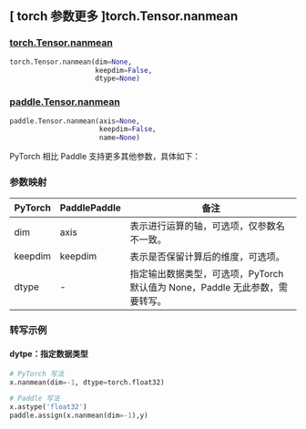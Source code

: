 ## [ torch 参数更多 ]torch.Tensor.nanmean

### [torch.Tensor.nanmean](https://pytorch.org/docs/stable/generated/torch.Tensor.nanmean.html?highlight=nanmean#torch.Tensor.nanmean)

```python
torch.Tensor.nanmean(dim=None,
                     keepdim=False,
                     dtype=None)
```

### [paddle.Tensor.nanmean](暂无对应文档)

```python
paddle.Tensor.nanmean(axis=None,
                      keepdim=False,
                      name=None)
```

PyTorch 相比 Paddle 支持更多其他参数，具体如下：

### 参数映射

| PyTorch       | PaddlePaddle | 备注                                                   |
| ------------- | ------------ | ------------------------------------------------------ |
| dim        | axis      | 表示进行运算的轴，可选项，仅参数名不一致。                |
| keepdim   | keepdim   | 表示是否保留计算后的维度，可选项。                    |
| dtype | - | 指定输出数据类型，可选项，PyTorch 默认值为 None，Paddle 无此参数，需要转写。 |

### 转写示例

#### dytpe：指定数据类型

```python
# PyTorch 写法
x.nanmean(dim=-1, dtype=torch.float32)

# Paddle 写法
x.astype('float32')
paddle.assign(x.nanmean(dim=-1),y)
```
